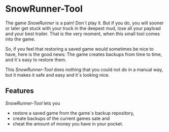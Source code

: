 ﻿# SnowRunner-Tool

The game *SnowRunner* is a pain! Don´t play it. But if you do, you will sooner or later get stuck with your truck in the deepest mud, lose all your payload and your best trailer. That is the very moment, when this small tool comes into the game.

So, if you feel that restoring a saved game would sometimes be nice to have, here is the good news: The game creates backups from time to time, and it´s easy to restore them.

This *SnowRunner-Tool* does nothing that you could not do in a manual way, but it makes it safe and easy and it´s looking nice.

## Features

*SnowRunner-Tool* lets you
- restore a saved game from the game´s backup repository,
- create backups of the current games sate and
- cheat the amount of money you have in your pocket.

